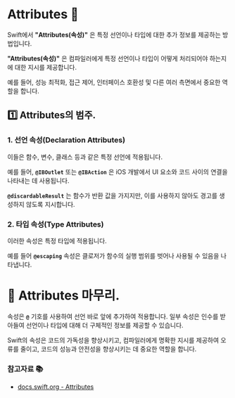 # Attributes 🤿

Swift에서 **"Attributes(속성)"** 은 특정 선언이나 타입에 대한 추가 정보를 제공하는 방법입니다.

**"Attributes(속성)"** 은 컴파일러에게 특정 선언이나 타입이 어떻게 처리되어야 하는지에 대한 지시를 제공합니다.

예를 들어, 성능 최적화, 접근 제어, 인터페이스 호환성 및 다른 여러 측면에서 중요한 역할을 합니다.

## 1️⃣ Attributes의 범주.

### 1. 선언 속성(Declaration Attributes)

이들은 함수, 변수, 클래스 등과 같은 특정 선언에 적용됩니다.

예를 들어, **`@IBOutlet`** 또는 **`@IBAction`** 은 iOS 개발에서 UI 요소와 코드 사이의 연결을 나타내는 데 사용됩니다.

**`@discardableResult`** 는 함수가 반환 값을 가지지만, 이를 사용하지 않아도 경고를 생성하지 않도록 지시합니다.

### 2. 타입 속성(Type Attributes)

이러한 속성은 특정 타입에 적용됩니다.

예를 들어 **`@escaping`** 속성은 클로저가 함수의 실행 범위를 벗어나 사용될 수 있음을 나타냅니다.

# 💯 Attributes 마무리.

속성은 **`@`** 기호를 사용하여 선언 바로 앞에 추가하여 적용합니다.
일부 속성은 인수를 받아들여 선언이나 타입에 대해 더 구체적인 정보를 제공할 수 있습니다.

Swift의 속성은 코드의 가독성을 향상시키고, 컴파일러에게 명확한 지시를 제공하여 오류를 줄이고, 코드의 성능과 안전성을 향상시키는 데 중요한 역할을 합니다.

### 참고자료 📚

- [docs.swift.org - Attributes](https://docs.swift.org/swift-book/documentation/the-swift-programming-language/attributes/)
